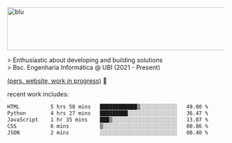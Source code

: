 
<img width="1415" height="100" alt="blu" src="https://github.com/rdsilva01/rdsilva01/assets/101207588/deb060e5-d035-4f09-b511-e3f50605b207">

\> Enthusiastic about developing and building solutions <br>
\> Bsc. Engenharia Informática @ UBI (2021 - Present)

<a href="https://rdsilva01.github.io/">(pers. website, work in progress)</a> 🏁

<!-- ![](https://komarev.com/ghpvc/?username=rdsilva01) -->

recent work includes:
<!--START_SECTION:waka-->

```txt
HTML          5 hrs 58 mins   ████████████▒░░░░░░░░░░░░   49.00 %
Python        4 hrs 27 mins   █████████░░░░░░░░░░░░░░░░   36.47 %
JavaScript    1 hr 35 mins    ███▒░░░░░░░░░░░░░░░░░░░░░   13.07 %
CSS           6 mins          ▒░░░░░░░░░░░░░░░░░░░░░░░░   00.86 %
JSON          2 mins          ░░░░░░░░░░░░░░░░░░░░░░░░░   00.40 %
```

<!--END_SECTION:waka-->

